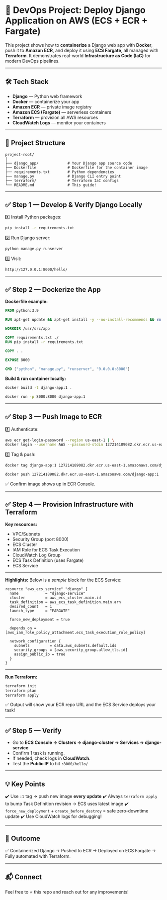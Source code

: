 # 🚀 DevOps Project: Deploy Django Application on AWS (ECS + ECR + Fargate)

This project shows how to **containerize** a Django web app with **Docker**, push it to **Amazon ECR**, and deploy it using **ECS Fargate**, all managed with **Terraform**.
It demonstrates real-world **Infrastructure as Code (IaC)** for modern DevOps pipelines.

---

## 🛠️ Tech Stack

* **Django** — Python web framework
* **Docker** — containerize your app
* **Amazon ECR** — private image registry
* **Amazon ECS (Fargate)** — serverless containers
* **Terraform** — provision all AWS resources
* **CloudWatch Logs** — monitor your containers

---

## 📁 Project Structure

```plaintext
project-root/
│
├── django_app/             # Your Django app source code
├── Dockerfile              # Dockerfile for the container image
├── requirements.txt        # Python dependencies
├── manage.py               # Django CLI entry point
├── terraform/              # Terraform IaC configs
└── README.md               # This guide!
```

---

## ✅ Step 1 — Develop & Verify Django Locally

1️⃣ Install Python packages:

```bash
pip install -r requirements.txt
```

2️⃣ Run Django server:

```bash
python manage.py runserver
```

3️⃣ Visit:

```
http://127.0.0.1:8000/hello/
```




---

## ✅ Step 2 — Dockerize the App

**Dockerfile example:**

```dockerfile
FROM python:3.9

RUN apt-get update && apt-get install -y --no-install-recommends && rm -rf /var/lib/apt/lists/*

WORKDIR /usr/src/app

COPY requirements.txt ./
RUN pip install -r requirements.txt

COPY . .

EXPOSE 8000

CMD ["python", "manage.py", "runserver", "0.0.0.0:8000"]
```

**Build & run container locally:**

```bash
docker build -t django-app:1 .

docker run -p 8000:8000 django-app:1
```


---

## ✅ Step 3 — Push Image to ECR

1️⃣ Authenticate:

```bash
aws ecr get-login-password --region us-east-1 | \
docker login --username AWS --password-stdin 127214189082.dkr.ecr.us-east-1.amazonaws.com
```

2️⃣ Tag & push:

```bash
docker tag django-app:1 127214189082.dkr.ecr.us-east-1.amazonaws.com/django-app:1

docker push 127214189082.dkr.ecr.us-east-1.amazonaws.com/django-app:1
```

✅ Confirm image shows up in ECR Console.

---

## ✅ Step 4 — Provision Infrastructure with Terraform

**Key resources:**

* VPC/Subnets
* Security Group (port 8000)
* ECS Cluster
* IAM Role for ECS Task Execution
* CloudWatch Log Group
* ECS Task Definition (uses Fargate)
* ECS Service

---

**Highlights:**
Below is a *sample* block for the ECS Service:

```hcl
resource "aws_ecs_service" "django" {
  name            = "django-service"
  cluster         = aws_ecs_cluster.main.id
  task_definition = aws_ecs_task_definition.main.arn
  desired_count   = 1
  launch_type     = "FARGATE"

  force_new_deployment = true

  depends_on = [aws_iam_role_policy_attachment.ecs_task_execution_role_policy]

  network_configuration {
    subnets         = data.aws_subnets.default.ids
    security_groups = [aws_security_group.allow_tls.id]
    assign_public_ip = true
  }
}
```

---

**Run Terraform:**

```bash
terraform init
terraform plan
terraform apply
```

✅ Output will show your ECR repo URL and the ECS Service deploys your task!

---

## ✅ Step 5 — Verify

* Go to **ECS Console → Clusters → django-cluster → Services → django-service**
* Confirm 1 task is running.
* If needed, check logs in **CloudWatch**.
* Test the **Public IP** to hit `:8000/hello/`

---

## 💡 Key Points

✔️ Use `:1` tag → push new image **every update**
✔️ Always `terraform apply` to bump Task Definition revision → ECS uses latest image
✔️ `force_new_deployment` + `create_before_destroy` = safe zero-downtime update
✔️ Use CloudWatch logs for debugging!

---

## 🎉 Outcome

✅ Containerized Django → Pushed to ECR → Deployed on ECS Fargate → Fully automated with Terraform.

---


## 📬 Connect

Feel free to ⭐️ this repo and reach out for any improvements!
